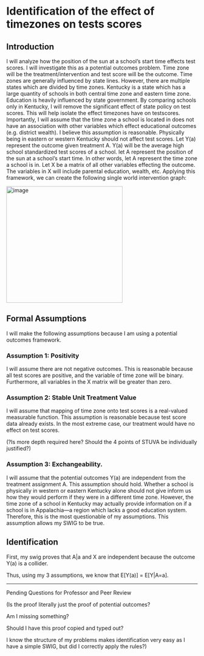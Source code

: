 # Identification of the effect of timezones on tests scores

## Introduction
  I will analyze how the position of the sun at a school’s start time effects test scores. I will investigate this as a potential outcomes problem. Time zone will be the treatment/intervention and test score will be the outcome. Time zones are generally influenced by state lines. However, there are multiple states which are divided by time zones. Kentucky is a state which has a large quantity of schools in both central time zone and eastern time zone. Education is heavily influenced by state government. By comparing schools only in Kentucky, I will remove the significant effect of state policy on test scores. This will help isolate the effect timezones have on testscores.
Importantly, I will assume that the time zone a school is located in does not have an association with other variables which effect educational outcomes (e.g. district wealth). I believe this assumption is reasonable. Physically being in eastern or western Kentucky should not affect test scores. 
  Let Y(a) represent the outcome given treatment A. Y(a) will be the average high school standardized test scores of a school. let A represent the position of the sun at a school’s start time. In other words, let A represent the time zone a school is in. Let X be a matrix of all other variables effecting the outcome. The variables in X will include parental education, wealth, etc. 
	Applying this framework, we can create the following single world intervention graph:

<img width="306" alt="image" src="https://user-images.githubusercontent.com/113559546/198442446-e658b695-04f9-4827-9ac1-b4c93f12e51d.png">

## Formal Assumptions

I will make the following assumptions because I am using a potential outcomes framework. 

### Assumption 1: Positivity 

I will assume there are not negative outcomes. This is reasonable because all test scores are positive, and the variable of time zone will be binary. Furthermore, all variables in the X matrix will be greater than zero. 

### Assumption 2: Stable Unit Treatment Value

I will assume that mapping of time zone onto test scores is a real-valued measurable function. This assumption is reasonable because test score data already exists. In the most extreme case, our treatment would have no effect on test scores.

(?Is more depth required here? Should the 4 points of STUVA be individually justified?)

### Assumption 3: Exchangeability.

I will assume that the potential outcomes Y(a) are independent from the treatment assignment A. This assumption should hold. Whether a school is physically in western or eastern Kentucky alone should not give inform us how they would perform if they were in a different time zone. However, the time zone of a school in Kentucky may actually provide information on if a school is in Appalachia—a region which lacks a good education system. Therefore, this is the most questionable of my assumptions. This assumption allows my SWIG to be true. 
	
## Identification

First, my swig proves that A|a and X are independent because the outcome Y(a) is a collider. 

Thus, using my 3 assumptions, we know that E[Y(a)] = E[Y|A=a]. 


-----------------------
Pending Questions for Professor and Peer Review

(Is the proof literally just the proof of potential outcomes?

Am I missing something?

Should I have this proof copied and typed out?

I know the structure of my problems makes identification very easy as I have a simple SWIG, but did I correctly apply the rules?)
